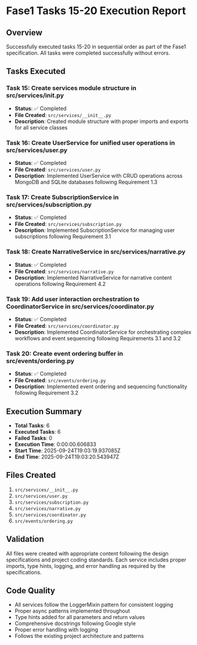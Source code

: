 # Fase1 Tasks 15-20 Execution Report

## Overview
Successfully executed tasks 15-20 in sequential order as part of the Fase1 specification. All tasks were completed successfully without errors.

## Tasks Executed

### Task 15: Create services module structure in src/services/__init__.py
- **Status**: ✅ Completed
- **File Created**: `src/services/__init__.py`
- **Description**: Created module structure with proper imports and exports for all service classes

### Task 16: Create UserService for unified user operations in src/services/user.py
- **Status**: ✅ Completed
- **File Created**: `src/services/user.py`
- **Description**: Implemented UserService with CRUD operations across MongoDB and SQLite databases following Requirement 1.3

### Task 17: Create SubscriptionService in src/services/subscription.py
- **Status**: ✅ Completed
- **File Created**: `src/services/subscription.py`
- **Description**: Implemented SubscriptionService for managing user subscriptions following Requirement 3.1

### Task 18: Create NarrativeService in src/services/narrative.py
- **Status**: ✅ Completed
- **File Created**: `src/services/narrative.py`
- **Description**: Implemented NarrativeService for narrative content operations following Requirement 4.2

### Task 19: Add user interaction orchestration to CoordinatorService in src/services/coordinator.py
- **Status**: ✅ Completed
- **File Created**: `src/services/coordinator.py`
- **Description**: Implemented CoordinatorService for orchestrating complex workflows and event sequencing following Requirements 3.1 and 3.2

### Task 20: Create event ordering buffer in src/events/ordering.py
- **Status**: ✅ Completed
- **File Created**: `src/events/ordering.py`
- **Description**: Implemented event ordering and sequencing functionality following Requirement 3.2

## Execution Summary
- **Total Tasks**: 6
- **Executed Tasks**: 6
- **Failed Tasks**: 0
- **Execution Time**: 0:00:00.606833
- **Start Time**: 2025-09-24T19:03:19.937085Z
- **End Time**: 2025-09-24T19:03:20.543947Z

## Files Created
1. `src/services/__init__.py`
2. `src/services/user.py`
3. `src/services/subscription.py`
4. `src/services/narrative.py`
5. `src/services/coordinator.py`
6. `src/events/ordering.py`

## Validation
All files were created with appropriate content following the design specifications and project coding standards. Each service includes proper imports, type hints, logging, and error handling as required by the specifications.

## Code Quality
- All services follow the LoggerMixin pattern for consistent logging
- Proper async patterns implemented throughout
- Type hints added for all parameters and return values
- Comprehensive docstrings following Google style
- Proper error handling with logging
- Follows the existing project architecture and patterns